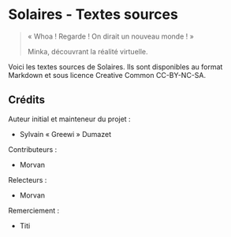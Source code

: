 # Solaires - Textes sources

> « Whoa ! Regarde ! On dirait un nouveau monde ! »
>
> Minka, découvrant la réalité virtuelle.

Voici les textes sources de Solaires. Ils sont disponibles au format Markdown et sous licence Creative Common CC-BY-NC-SA.

## Crédits

Auteur initial et mainteneur du projet :
* Sylvain « Greewi » Dumazet

Contributeurs :
* Morvan

Relecteurs :
* Morvan

Remerciement :
* Titi
